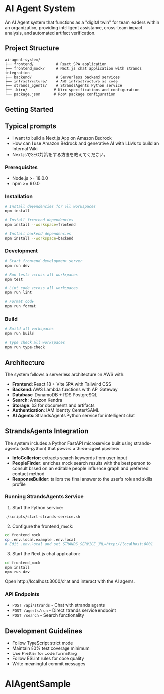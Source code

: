 # AI Agent System

An AI Agent system that functions as a "digital twin" for team leaders within an organization, providing intelligent assistance, cross-team impact analysis, and automated artifact verification.

## Project Structure

```
ai-agent-system/
├── frontend/          # React SPA application
├── frontend_mock/     # Next.js chat application with strands integration
├── backend/           # Serverless backend services
├── infrastructure/    # AWS infrastructure as code
├── strands_agents/    # StrandsAgents Python service
├── .kiro/            # Kiro specifications and configuration
└── package.json      # Root package configuration
```

## Getting Started

## Typical prompts
* I want to build a Next.js App on Amazon Bedrock
* How can I use Amazon Bedrock and generative AI with LLMs to build an Internal Wiki
* Next.jsでSEO対策をする方法を教えてください。

### Prerequisites

- Node.js >= 18.0.0
- npm >= 9.0.0

### Installation

```bash
# Install dependencies for all workspaces
npm install

# Install frontend dependencies
npm install --workspace=frontend

# Install backend dependencies
npm install --workspace=backend
```

### Development

```bash
# Start frontend development server
npm run dev

# Run tests across all workspaces
npm test

# Lint code across all workspaces
npm run lint

# Format code
npm run format
```

### Build

```bash
# Build all workspaces
npm run build

# Type check all workspaces
npm run type-check
```

## Architecture

The system follows a serverless architecture on AWS with:

- **Frontend**: React 18 + Vite SPA with Tailwind CSS
- **Backend**: AWS Lambda functions with API Gateway
- **Database**: DynamoDB + RDS PostgreSQL
- **Search**: Amazon Kendra
- **Storage**: S3 for documents and artifacts
- **Authentication**: IAM Identity Center/SAML
- **AI Agents**: StrandsAgents Python service for intelligent chat

## StrandsAgents Integration

The system includes a Python FastAPI microservice built using strands-agents (sdk-python) that powers a three-agent pipeline:

- **InfoCollector**: extracts search keywords from user input
- **PeopleFinder**: enriches mock search results with the best person to consult based on an editable people influence graph and preferred contact method
- **ResponseBuilder**: tailors the final answer to the user's role and skills profile

### Running StrandsAgents Service

1. Start the Python service:
```bash
./scripts/start-strands-service.sh
```

2. Configure the frontend_mock:
```bash
cd frontend_mock
cp .env.local.example .env.local
# Edit .env.local and set STRANDS_SERVICE_URL=http://localhost:8001
```

3. Start the Next.js chat application:
```bash
cd frontend_mock
npm install
npm run dev
```

Open http://localhost:3000/chat and interact with the AI agents.

### API Endpoints

- `POST /api/strands` - Chat with strands agents
- `POST /agents/run` - Direct strands service endpoint
- `POST /search` - Search functionality

## Development Guidelines

- Follow TypeScript strict mode
- Maintain 80% test coverage minimum
- Use Prettier for code formatting
- Follow ESLint rules for code quality
- Write meaningful commit messages

# AIAgentSample
